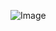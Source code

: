 ![Image](https://images.pexels.com/photos/842711/pexels-photo-842711.jpeg?auto=compress&cs=tinysrgb&w=600)

